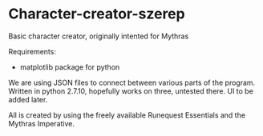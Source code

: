 # Character-creator-szerep
Basic character creator, originally intented for Mythras

Requirements:
- matplotlib package for python

We are using JSON files to connect between various parts of the program.
Written in python 2.7.10, hopefully works on three, untested there.
UI to be added later.

All is created by using the freely available Runequest Essentials and the Mythras Imperative.
